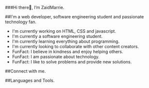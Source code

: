 ###Hi there👋, I’m ZaidMarrie.

##I'm a web developer, software engineering student and passionate technology fan.
- I'm currently working on HTML, CSS and javascript.
- I'm currently a software engineering student.
- I'm currently learning everything about programming.
- I'm currently looking to collaborate with other content creators.
- FunFact: I believe in kindness and enjoy helping others.
- FunFact: I am passionate about technology.
- FunFact: I like to solve problems and provide new solutions.

##Connect with me.

##Languages and Tools.
